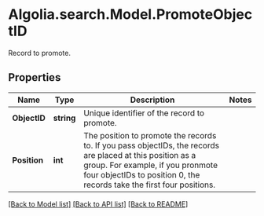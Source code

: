 # Algolia.search.Model.PromoteObjectID
Record to promote.

## Properties

Name | Type | Description | Notes
------------ | ------------- | ------------- | -------------
**ObjectID** | **string** | Unique identifier of the record to promote. | 
**Position** | **int** | The position to promote the records to. If you pass objectIDs, the records are placed at this position as a group. For example, if you pronmote four objectIDs to position 0, the records take the first four positions. | 

[[Back to Model list]](../README.md#documentation-for-models) [[Back to API list]](../README.md#documentation-for-api-endpoints) [[Back to README]](../README.md)

